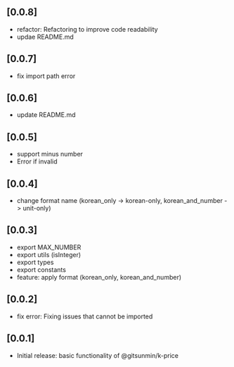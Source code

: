 ## [0.0.8]
- refactor: Refactoring to improve code readability
- updae README.md

## [0.0.7]
- fix import path error

## [0.0.6]
- update README.md

## [0.0.5]
- support minus number
- Error if invalid

## [0.0.4]
- change format name (korean_only -> korean-only, korean_and_number -> unit-only)

## [0.0.3]
- export MAX_NUMBER
- export utils (isInteger)
- export types
- export constants
- feature: apply format (korean_only, korean_and_number)

## [0.0.2]
- fix error: Fixing issues that cannot be imported

## [0.0.1]

- Initial release: basic functionality of @gitsunmin/k-price
